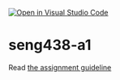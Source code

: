 [![Open in Visual Studio Code](https://classroom.github.com/assets/open-in-vscode-718a45dd9cf7e7f842a935f5ebbe5719a5e09af4491e668f4dbf3b35d5cca122.svg)](https://classroom.github.com/online_ide?assignment_repo_id=13397916&assignment_repo_type=AssignmentRepo)
# seng438-a1

Read [the assignment guideline](seng438-a1.md) 
